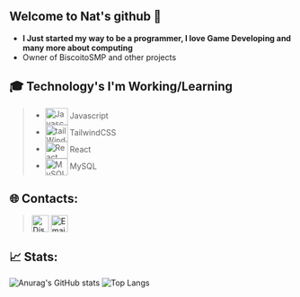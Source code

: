 ## Welcome to Nat's github 👋

- **I Just started my way to be a programmer, I love Game Developing and many more about computing**
- Owner of BiscoitoSMP and other projects

## 🎓 Technology's I'm Working/Learning 

> - <img align=center height="30" width="40" src="https://cdn.jsdelivr.net/gh/devicons/devicon/icons/javascript/javascript-plain.svg" title="Javascript"/> Javascript
> - <img align=center height="30" width="40" src="https://cdn.jsdelivr.net/gh/devicons/devicon@latest/icons/tailwindcss/tailwindcss-original.svg" title="tailWind"/> TailwindCSS
> - <img align=center height="30" width="40" src="https://cdn.jsdelivr.net/gh/devicons/devicon@latest/icons/react/react-original.svg" title="React"/> React
> - <img align=center height="30" width="40" src="https://cdn.jsdelivr.net/gh/devicons/devicon@latest/icons/mysql/mysql-plain-wordmark.svg" title="MySQL"/> MySQL 

## 🌐 Contacts:

> <a href=https://discordapp.com/users/811831137705525299><img src="https://cdn-icons-png.flaticon.com/512/5968/5968756.png" align=center style width="30" height="30" title="Discord"></a>
> <a href=natsukigu729@gmail.com><img src="https://cdn-icons-png.flaticon.com/512/732/732200.png" align=center width="30" height="30" title="Email"></a>

## 📈 Stats:

 ![Anurag's GitHub stats](https://github-readme-stats.vercel.app/api?username=NatBiscoito&theme=dracula&show_icons=true,prs)
 ![Top Langs](https://github-readme-stats.vercel.app/api/top-langs/?username=NatBiscoito&theme=dracula&show_icons=true)
